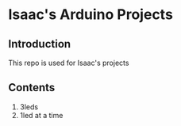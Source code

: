 # Isaac's Arduino Projects

## Introduction

This repo is used for Isaac's projects

## Contents

1. 3leds
2. 1led at a time
